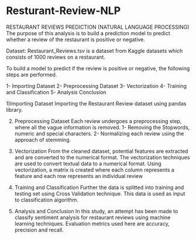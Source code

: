 # Resturant-Review-NLP
RESTAURANT REVIEWS PREDICTION (NATURAL LANGUAGE PROCESSING)
The purpose of this analysis is to build a prediction model to predict whether a review of the restaurant is positive or negative.

Dataset: Restaurant_Reviews.tsv is a dataset from Kaggle datasets which consists of 1000 reviews on a restaurant.

To build a model to predict if the review is positive or negative, the following steps are performed.

1- Importing Dataset 
2- Preprocessing Dataset
3- Vectorization 
4- Training and Classification 
5- Analysis Conclusion

1)Importing Dataset Importing the Restaurant Review dataset using pandas library.

2) Preprocessing Dataset 
     Each review undergoes a preprocessing step, where all the vague information is removed. 
         1- Removing the Stopwords, numeric and special characters.
         2- Normalizing each review using the approach of stemming.

3) Vectorization 
     From the cleaned dataset, potential features are extracted and are converted to the numerical format. The vectorization techniques are used to convert textual data to a     numerical format. Using vectorization, a matrix is created where each column represents a feature and each row represents an individual review

4) Training and Classification 
     Further the data is splitted into training and testing set using Cross Validation technique. This data is used as input to classification algorithm.

5) Analysis and Conclusion
      In this study, an attempt has been made to classify sentiment analysis for restaurant reviews using machine learning techniques.
      Evaluation metrics used here are accuracy, precision and recall.
